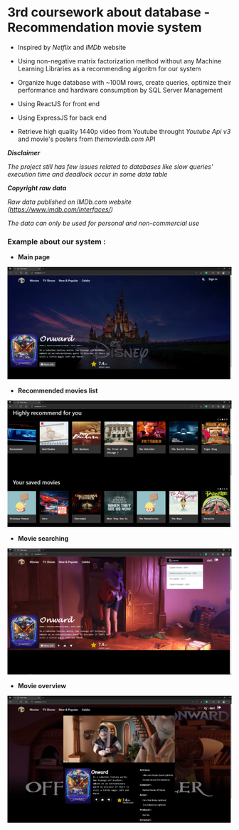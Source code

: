 # 3rd coursework about database - Recommendation movie system

* Inspired by *Netflix* and *IMDb* website

* Using non-negative matrix factorization method without any Machine Learning Libraries as a recommending algoritm for our system

* Organize huge database with ~100M rows, create queries, optimize their performance and hardware consumption by SQL Server Management

* Using ReactJS for front end

* Using ExpressJS for back end 

* Retrieve high quality 1440p video from Youtube throught *Youtube Api v3* and movie's posters from *themoviedb.com* API

**_Disclaimer_**

*The project still has few issues related to databases like slow queries' execution time and deadlock occur in some data table*

**_Copyright raw data_**

*Raw data published on IMDb.com website (https://www.imdb.com/interfaces/)*

*The data can only be used for personal and non-commercial use*

### Example about our system : 

* **Main page**

![alt text](https://github.com/datnguyenzzz/Movie_recommendation_system/blob/master/cache/1.PNG)

* **Recommended movies list**

![alt text](https://github.com/datnguyenzzz/Movie_recommendation_system/blob/master/cache/2.PNG)

* **Movie searching**

![alt text](https://github.com/datnguyenzzz/Movie_recommendation_system/blob/master/cache/4_.PNG)

* **Movie overview**

![alt text](https://github.com/datnguyenzzz/Movie_recommendation_system/blob/master/cache/3.PNG)



